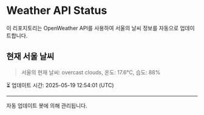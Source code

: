 
# Weather API Status

이 리포지토리는 OpenWeather API를 사용하여 서울의 날씨 정보를 자동으로 업데이트합니다.

## 현재 서울 날씨
> 서울의 현재 날씨: overcast clouds, 온도: 17.6°C, 습도: 88%

⏳ 업데이트 시간: 2025-05-19 12:54:01 (UTC)

---
자동 업데이트 봇에 의해 관리됩니다.
